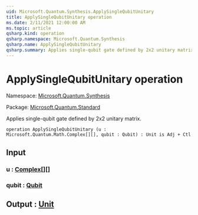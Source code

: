 ```yaml
---
uid: Microsoft.Quantum.Synthesis.ApplySingleQubitUnitary
title: ApplySingleQubitUnitary operation
ms.date: 2/11/2021 12:00:00 AM
ms.topic: article
qsharp.kind: operation
qsharp.namespace: Microsoft.Quantum.Synthesis
qsharp.name: ApplySingleQubitUnitary
qsharp.summary: Applies single-qubit gate defined by 2x2 unitary matrix.
---
```


# ApplySingleQubitUnitary operation

Namespace: [Microsoft.Quantum.Synthesis](xref:Microsoft.Quantum.Synthesis)

Package: [Microsoft.Quantum.Standard](https://nuget.org/packages/Microsoft.Quantum.Standard)


Applies single-qubit gate defined by 2x2 unitary matrix.

```qsharp
operation ApplySingleQubitUnitary (u : Microsoft.Quantum.Math.Complex[][], qubit : Qubit) : Unit is Adj + Ctl
```


## Input

### u : [Complex](xref:Microsoft.Quantum.Math.Complex)[][]




### qubit : [Qubit](xref:microsoft.quantum.lang-ref.qubit)





## Output : [Unit](xref:microsoft.quantum.lang-ref.unit)

